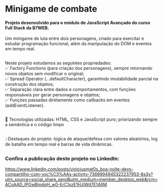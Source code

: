 # Minigame de combate
#### Projeto desenvolvido para o módulo de JavaScript Avançado do curso Full Stack da B7WEB.
Um minigame de luta entre dois personagens, criado para exercitar e estudar programação funcional, além da manipulação do DOM e eventos em tempo real.
##
Neste projeto estudamos as seguintes propriedades:<br>
✅ Factory Functions (para criação dos personagens), sempre retornando novos objetos sem modificar o original;<br>
✅ Spread Operator (...defaultCharacter), garantindo imutabilidade parcial na construção dos objetos;<br>
✅ Separação clara entre dados e comportamentos, com funções responsáveis por gerar personagens e objetos;<br>
✅ Funções passadas diretamente como callbacks em eventos (addEventListener).<br>
##
🤖 Tecnologias utilizadas: HTML, CSS e JavaScript puro; priorizando sempre a semântica e o código limpo
##
💡Destaques do projeto: lógica de ataque/defesa com valores aleatórios, log de batalha em tempo real e barras de vida dinâmicas.
##
### Confira a publicação deste projeto no LinkedIn:
https://www.linkedin.com/posts/viniciusmat0s_boa-noite-devs-compartilho-com-voc%C3%AAs-activity-7366994945322237953-8s3y?utm_source=social_share_send&utm_medium=member_desktop_web&rcm=ACoAAD_IPGwBmdgH_w0-ErC1szE1HJjWd7E146M
